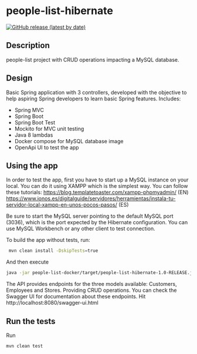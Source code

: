 # people-list-hibernate 
[![GitHub release (latest by date)](https://img.shields.io/github/v/release/mauroalfaro/people-list-hibernate)](https://github.com/mauroalfaro/people-list-hibernate/releases/tag/1.0)

## Description
people-list project with CRUD operations impacting a MySQL database.

## Design
Basic Spring application with 3 controllers, developed with the objective to help aspiring Spring developers to learn basic Spring features.
Includes:
- Spring MVC
- Spring Boot
- Spring Boot Test
- Mockito for MVC unit testing
- Java 8 lambdas
- Docker compose for MySQL database image
- OpenApi UI to test the app

## Using the app
In order to test the app, first you have to start up a MySQL instance on your local. You can do it using XAMPP which is the simplest way. You can follow these tutorials:
https://blog.templatetoaster.com/xampp-phpmyadmin/ (EN)
https://www.ionos.es/digitalguide/servidores/herramientas/instala-tu-servidor-local-xampp-en-unos-pocos-pasos/ (ES)

Be sure to start the MySQL server pointing to the default MySQL port (3036), which is the port expected by the Hibernate configuration. You can use MySQL Workbench or any other client to test connection.

To build the app without tests, run:

```bash
 mvn clean install -DskipTests=true
```

And then execute
```bash
java -jar people-list-docker/target/people-list-hibernate-1.0-RELEASE.jar
```

The API provides endpoints for the three models available: Customers, Employees and Stores. Providing CRUD operations.
You can check the Swagger UI for documentation about these endpoints. Hit http://localhost:8080/swagger-ui.html

## Run the tests
Run
```bash
mvn clean test
```
